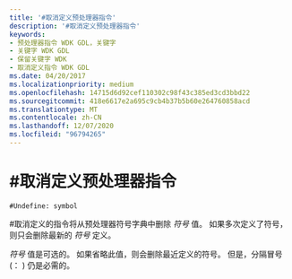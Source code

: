 ```yaml
---
title: '#取消定义预处理器指令'
description: '#取消定义预处理器指令'
keywords:
- 预处理器指令 WDK GDL，关键字
- 关键字 WDK GDL
- 保留关键字 WDK
- 取消定义指令 WDK GDL
ms.date: 04/20/2017
ms.localizationpriority: medium
ms.openlocfilehash: 14715d6d92cef110302c98f43c385ed3cd3bbd22
ms.sourcegitcommit: 418e6617e2a695c9cb4b37b5b60e264760858acd
ms.translationtype: MT
ms.contentlocale: zh-CN
ms.lasthandoff: 12/07/2020
ms.locfileid: "96794265"
---
```

# <a name="undefine-preprocessor-directive"></a>\#取消定义预处理器指令


```GDL
#Undefine: symbol
```

\#取消定义的指令将从预处理器符号字典中删除 *符号* 值。 如果多次定义了符号，则只会删除最新的 *符号* 定义。

*符号* 值是可选的。 如果省略此值，则会删除最近定义的符号。 但是，分隔冒号 (： ) 仍是必需的。
